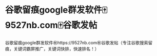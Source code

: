 # 谷歌留痕google群发软件🀄️9527nb.com🀄️谷歌发帖

谷歌留痕google群发软件㊗️https://9527nb.com㊗️谷歌发帖（专注谷歌搜索留痕，关键词霸屏推广，关键词快排，快速排名！）